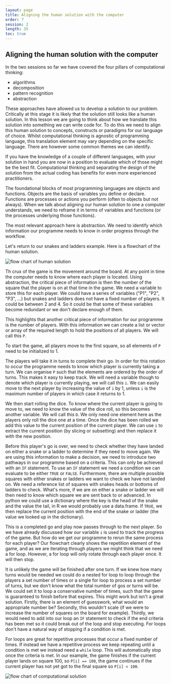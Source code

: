 ```yaml
---
layout: page
title: Aligning the human solution with the computer
order: 7
session: 2
length: 35
toc: true
---
```


## Aligning the human solution with the computer

In the two sessions so far we have covered the four pillars of computational thinking:

* algorithms
* decomposition
* pattern recognition
* abstraction

These approaches have allowed us to develop a solution to our problem. Critically at this stage it is likely that the solution still looks like a human solution. In this lesson we are going to think about how we translate this solution into something we can write code for. To do this we need to align this human solution to concepts, constructs or paradigms for our language of choice. Whilst computational thinking is agnostic of programming language, this translation element may vary depending on the specific language. There are however some common themes we can identify.

If you have the knowledge of a couple of different languages, with your solution in hand you are now in a position to evaluate which of those might be the best fit. Computational thinking and separating the design of the solution from the actual coding has benefits for even more experienced practitioners.

The foundational blocks of most programming languages are objects and functions. Objects are the basis of variables you define or declare. Functions are processes or actions you perform (often to objects but not always). When we talk about aligning our human solution to one a computer understands, we need to reframe it in terms of variables and functions (or the processes underlying those functions).

The most relevant approach here is abstraction. We need to identify which information our programme needs to know in order progress through the workflow.

Let's return to our snakes and ladders example. Here is a flowchart of the human solution. 

![flow chart of human solution](../images/snakes-human.png)

Th crux of the game is the movement around the board. At any point in time the computer needs to know where each player is located. Using abstraction, the critical piece of information is then the number of the square that the player is on at that time in the game. We need a variable to store this for each player. We could have a series of variables ("P1", "P2", "P3", ...) but snakes and ladders does not have a fixed number of players. It could be between 2 and 4. So it could be that some of these variables become redundant or we don't declare enough of them. 

This highlights that another critical piece of information for our programme is the number of players. With this information we can create a list or vector or array of the required length to hold the positions of all players. We will call this `P`. 

To start the game, all players move to the first square, so all elements of `P` need to be initialized to 1. 

The players will take it in turns to complete their go. In order for this rotation to occur the programme needs to know which player is currently taking a turn. We can organise `P` such that the elements are ordered by the order of turns. This makes it easy to keep track. We will need a variable though to denote which player is currently playing, we will call this `i`. We can easily move to the next player by increasing the value of `i` by 1, unless `i` is the maximum number of players in which case it returns to 1.  

We then start rolling the dice. To know where the current player is going to move to, we need to know the value of the dice roll, so this becomes another variable. We will call this `D`. We only need one element here as the players only roll the dice one at a time. Once the dice has been rolled we add this value to the current position of the current player. We can use `i` to extract the current position (by slicing or subsetting) and then replace it with the new position.

Before this player's go is over, we need to check whether they have landed on either a snake or a ladder to determine if they need to move again. We are using this information to make a decision, we need to introduce two pathways in our programme based on a criteria. This can only be achieved with an `IF` statement. To use an `IF` statement we need a condition we can evaluate to be either `TRUE` or `FALSE`. Furthermore, there are multiple possible squares with either snakes or ladders we want to check we have not landed on. We need a reference list of squares with snakes heads or bottoms of ladders to check. What's more, if we are on either a snake or ladder we will then need to know which square we are sent back to or advanced. In python we could use a dictionary where the key is the head of the snake and the value the tail, in R we would probably use a data.frame. If `TRUE`, we then replace the current position with the end of the snake or ladder (the value we looked up in the dictionary). 

This is a completed go and play now passes through to the next player. So we have already discussed how our variable `i` is used to track the progress of the game. But how do we get our programme to rerun the same process for each player? Our flowchart clearly shows the repetition element of the game, and as we are iterating through players we might think that we need a for loop. However, a for loop will only rotate through each player once. It will then stop. 

It is unlikely the game will be finished after one turn. If we knew how many turns would be needed we could do a nested for loop to loop through the players a set number of times or a single for loop to process a set number of turns, but we don't know what the total number of gos or turns will be. We could set it to loop a conservative number of times, such that the game is guaranteed to finish before that expires. This might work but isn't a great solution. Firstly, there is an element of guesswork, what would an appropriate number be? Secondly, this wouldn't scale (if we were to increase the number of squares on the board for example). Thirdly, we would need to add into our loop an `IF` statement to check if the end criteria has been met so it could break out of the loop and stop executing. For loops don't have a natural way of stopping if a condition is met. 

For loops are great for repetitive processes that occur a fixed number of times. If instead we have a repetitive process we keep repeating until a condition is met we instead need a `while` loop. This will automatically stop once the criteria is met. In our example, the game finishes if the current player lands on square 100, so `P[i] == 100`, the game continues if the current player has not yet got to the final square so `P[i] < 100`.


![flow chart of computational solution](../images/snakes-programme.png)

